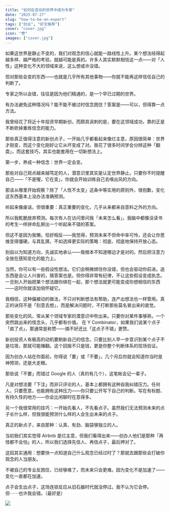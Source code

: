 ```yaml
---
title: "如何在变动的世界中成为专家"
date: "2025-07-27"
slug: "how-to-be-an-expert"
tags: ["创业", "好文推荐"]
cover: "cover.jpg"
icon: "😎"
images: ["cover.jpg"]
---
```

如果这世界是静止不变的，我们对观念的信心就能一路线性上升。某个想法经得起越多样、越严格的考验，就越可能是真的。许多人其实默默相信这一点——对「人性」这种变化不大的领域来说，这么想或许没错。



但对那些会变的东西——也就是几乎所有其他事物——你就不能再这样信任自己的判断了。



专家之所以会错，往往是因为他们精通的，是一个早已过期的世界。



有办法避免这种情况吗？能不能不被过时信念困住？答案是——可以，但得靠一点方法。



我曾经花了将近十年投资早期新创，而颇具讽刺的是，要在这领域成功，靠的正是不断砍掉重练信念的能力。



那些真正值得注意的新创点子，一开始几乎都看起来像烂主意，原因很简单：世界才刚变，而这个变化刚好让它从坏变成了对。我花了很多时间学会分辨这种「翻盘」，而这套技巧，其实也能套用在一切新想法上。



第一步，养成一种信念：世界一定会变。



那些对自己观点越来越笃定的人，潜意识里其实是认定世界静止。只要你不时提醒自己——「不是喔，它在变」，你就会开始训练自己去嗅出风的方向。



那该从哪里开始观察？除了「人性不太变」这条中等实用的原则外，很抱歉，变化这东西基本上没办法准确预测。



听起来像废话，但很重要：真正重要的变化，几乎从来都来自意料之外的方向。



所以我乾脆放弃预测。每次有人在访问里问我「未来怎么看」，我脑中都像没读书的考生一样拼命乱掰出一个听起来不错的答案。



但这不是因为我懒。恰好相反——我觉得，预测未来不但命中率可怜，还会让你思维变得僵硬。与其乱猜，不如选择更实际的策略：彻底、彻底地保持开放心态。



别自以为知道方向，先诚实地承认——我根本不知道哪边才是对的。然后把注意力全放在感知变化的能力上。



当然，你可以有一些假设性想法。它们会稍微绑住你没错，但也会驱动你前进。追东西是会让人兴奋的，猜答案也是。但你得非常有纪律，不让这些假设变成执念。
一旦别人开始把某个想法跟你绑在一起，那个想法就更可能变成你想相信的东西——这时你就该加倍怀疑它。



我相信，这种偏被动的做法，不只对判断想法有帮助，连产出想法也一样管用。真正的诀窍不是「刻意去想」，而是解决问题时，不打断那些莫名冒出来的直觉。



那些变化的风，常从某个领域专家的潜意识中吹出来。只要你对某件事够熟，一个突然跳出来的怪念头，几乎都有价值。
在 Y Combinator，如果我们说某个点子「疯了点」，那通常是称赞——搞不好还比「这点子不错」更赞。



新创投资人有极高的动机要刷新自己的信念。只要比别人早一步意识到某个点子不是垃圾，那就可能赚翻。这个回报不只是钱，更是你整个判断体系的现场验证。



因为创办人站在你面前，你得说「要」或「不要」，几个月后你就会知道你当时是神预测，还是大走眼。



那些说「不要」而错过 Google 的人（真的有几个），这笔帐会记一辈子。



凡是对想法要「下注」而非只评论的人，基本上都拥有这种自我纠错压力。任何人，只要愿意，也能拥有这种压力——你只要公开写下自己的判断。写在有标题、有持久性的地方——你会比闲聊时在意得多。



另一个我很常用的技巧：一开始先看人，不先看点子。虽然我们无法预测未来的点子长什么样，但我很能预测什么样的人会生出未来的点子。



真正的新点子，来自那种：认真、有劲、脑袋够独立的人。



当初我们其实觉得 Airbnb 是烂主意，但我们看得出来——创办人他们是那种「再怪都不会怕」的人，所以我们选择先信人、再信点子，最后押对了。



这招其实通用：想要快一点知道自己什么观念已经过时了？那就去跟那些会打破你观念的人当朋友。



不被自己的专业反困住，已经够难了，而未来只会更难。因为变化不是加速了——变化一直都在加速。



点子会生出点子，这场连锁反应从旧石器时代就没停过。我不认为它会停。
但⋯⋯也许我会错。（最好是）




![](https://prod-files-secure.s3.us-west-2.amazonaws.com/112d0858-5090-4d34-a606-b75eb8d65fd2/46476355-9cf3-4e99-9b7a-3531bc426380/1000202064.png?X-Amz-Algorithm=AWS4-HMAC-SHA256&X-Amz-Content-Sha256=UNSIGNED-PAYLOAD&X-Amz-Credential=ASIAZI2LB46662A7QSGC%2F20250814%2Fus-west-2%2Fs3%2Faws4_request&X-Amz-Date=20250814T141402Z&X-Amz-Expires=3600&X-Amz-Security-Token=IQoJb3JpZ2luX2VjEP3%2F%2F%2F%2F%2F%2F%2F%2F%2F%2FwEaCXVzLXdlc3QtMiJIMEYCIQDOBnlAaK62CMhwDp%2FIhyUPbwVqNbOmwaIe1%2FFVaEb%2F4AIhAJXKh2W2ozZILf8O%2FUsSWpUOPq1fvcHTX7GRLSh2n13qKv8DCEYQABoMNjM3NDIzMTgzODA1IgxS9pvWFwK62qlE7N8q3APTMhzraUiodfwAScd9Bx5hsrwaReFHV4wiDtvSqapZnI06Kx5mXdcF%2Fzmo%2FoUCfOnhk8DrjJq4%2FpOWlx1f9CNiQMb%2BMDAme4qHUYwOcXcTtui18msCyEwy28SpSVEIZpLfa1Gi0fdxgnH7aHzZceqDrV650YFEBr9x9tDkObBRNRGIdMUgL%2FRft%2Fqaa4gC71S%2B5uL1MmQFrLhr2vJjT8zLtw9HxgDTKQ8PmUu%2BxhVCzCF0Mto3HN36gGawZhLPbbefV%2Fr2YHkWHFrYN72MJOQJiXqJN5QJox4pb2v5u59ArCBSDSoaGNYbBqdi8uUUH4BDm0%2BVkPsFhIkctNPZupdQuy6gv4uexuvdTrJQLWqptBlfRvskjQo7hY%2FFnBcfaYtJ9Wc1WZR7IE1XiGfRX7RBo2hWHMhVNZdiqhia1C%2FY5gHQnFKwGO4HvgraPZP8TpAoYbpzw%2Fg86dMe7OOPG0x56CNyya4HcQpJosr%2FenM3jLehkVLvrO%2FpCPzv5e3cq5F9m15QwXycwjB2sQceCOwDIlz%2FFEPKVAHVQNaUEmFPzjxw2V6h548wOj5aIEynCRWN4973%2BNi4QddZCz1k7ryPe0Ht6zLjH7z15wZzELdEK1NnInn7AE89Vi6GCDCAtPfEBjqkAZn2mEieAaPI9S6XVuB%2BUytC9XZcoDVCAkQNIyPsNwni4FPYDNi2s8sW4c7gCRfdgbfwfBReEKNHn%2F6pz96c5mhhdpax3cocKJsTAi1lZUS8bzNnPEgJVZNlCCNlj6WMbD%2Fuwkz7fJrDW1z%2BGhTxOT%2BwFTBF6MFeAxMHgIITBMPd%2BfXcEMGt4D4Ob58ixzsW%2BWgUNjQFqvPBL7uQcY9JFOFLDxy%2F&X-Amz-Signature=c0606e82e472599cab577e64fd690857366e8464af49f84cc16f754d604e72ea&X-Amz-SignedHeaders=host&x-amz-checksum-mode=ENABLED&x-id=GetObject)

